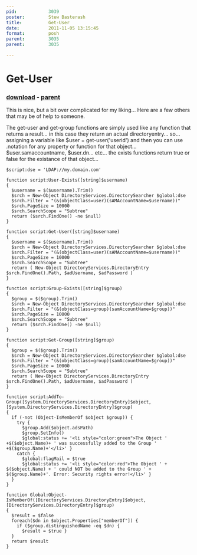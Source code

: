 ```yaml
---
pid:            3039
poster:         Stew Basterash
title:          Get-User
date:           2011-11-05 13:15:45
format:         posh
parent:         3035
parent:         3035

---
```


# Get-User

### [download](3039.ps1) - [parent](3035.md)

This is nice, but a bit over complicated for my liking... Here are a few others that may be of help to someone.

The get-user and get-group functions are simply used like any function that returns a result... in this case they return an actual directoryentry... so... assigning a variable like $user = get-user('userid') and then you can use .notation for any property or function for that object... $user.samaccountname, $user.dn... etc... the exists functions return true or false for the existance of that object...

```posh
$script:dse = 'LDAP://my.domain.com'

function script:User-Exists([string]$username)
{
  $username = $($username).Trim()
  $srch = New-Object DirectoryServices.DirectorySearcher $global:dse
  $srch.Filter = "(&(objectClass=user)(sAMAccountName=$username))"
  $srch.PageSize = 10000
  $srch.SearchScope = "Subtree"
  return ($srch.FindOne() -ne $null)
}

function script:Get-User([string]$username)
{
  $username = $($username).Trim()
  $srch = New-Object DirectoryServices.DirectorySearcher $global:dse
  $srch.Filter = "(&(objectClass=user)(sAMAccountName=$username))"
  $srch.PageSize = 10000
  $srch.SearchScope = "Subtree"
  return ( New-Object DirectoryServices.DirectoryEntry $srch.FindOne().Path, $adUsername, $adPassword )
}

function script:Group-Exists([string]$group)
{
  $group = $($group).Trim()
  $srch = New-Object DirectoryServices.DirectorySearcher $global:dse
  $srch.Filter = "(&(objectClass=group)(samAccountName=$group))"
  $srch.PageSize = 10000
  $srch.SearchScope = "Subtree"
  return ($srch.FindOne() -ne $null)
}
 
function script:Get-Group([string]$group)
{
  $group = $($group).Trim()
  $srch = New-Object DirectoryServices.DirectorySearcher $global:dse
  $srch.Filter = "(&(objectClass=group)(samAccountName=$group))"
  $srch.PageSize = 10000
  $srch.SearchScope = "Subtree"
  return ( New-Object DirectoryServices.DirectoryEntry $srch.FindOne().Path, $adUsername, $adPassword )
}

function script:AddTo-Group([System.DirectoryServices.DirectoryEntry]$object, [System.DirectoryServices.DirectoryEntry]$group)
{
  if (-not (Object-IsMemberOf $object $group)) {
    try {
      $group.Add($object.adsPath) 
      $group.SetInfo() 
      $global:status += '<li style="color:green">The Object ' +$($object.Name)+ ' was successfully added to the Group ' +$($group.Name)+'</li>' }
    catch {
      $global:flagMail = $true
      $global:status += '<li style="color:red">The Object ' + $($object.Name) + ' could NOT be added to the Group ' + $($group.Name)+'. Error: Security rights error!</li>' }
  }
}

function Global:Object-IsMemberOf([DirectoryServices.DirectoryEntry]$object, [DirectoryServices.DirectoryEntry]$group)
{
  $result = $false
  foreach($dn in $object.Properties["memberOf"]) {
    if ($group.distinguishedName -eq $dn) {
      $result = $true }
  }
  return $result
}

```
